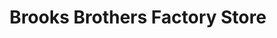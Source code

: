 ---
title: "Brooks Brothers Factory Store"
url: /waterloo/brooks-brothers-factory-store/
shop: Kleidung
---